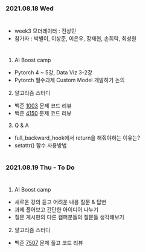 ### 2021.08.18 Wed  

#
- week3 모더레이터 : 전상민
- 참가자 : 박별이, 이상준, 이은우, 장재현, 손희락, 최성원
#
1. AI Boost camp
- Pytorch 4 ~ 5강, Data Viz 3-2강
- Pytorch 필수과제 Custom Model 개발하기 논의

  
2. 알고리즘 스터디
- 백준 [1003](https://www.acmicpc.net/problem/1003) 문제 코드 리뷰  
- 백준 [4150](https://www.acmicpc.net/problem/4150) 문제 코드 리뷰

  
3. Q & A
- full_backward_hook에서 return을 해줘야하는 이유는?
- setattr() 함수 사용방법
  
#
### 2021.08.19 Thu - To Do 
#
1. AI Boost camp
- 새로운 강의 듣고 어려운 내용 질문 & 답변
- 과제 풀어보고 간단한 아이디어 나누기
- 질문 게시판의 다른 캠퍼분들의 질문들 생각해보기  


  
2. 알고리즘 스터디
- 백준 [7507](https://www.acmicpc.net/problem/7507) 문제 풀고 코드 리뷰
